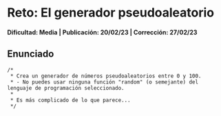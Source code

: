 # Reto: El generador pseudoaleatorio

#### Dificultad: Media | Publicación: 20/02/23 | Corrección: 27/02/23

## Enunciado

```
/*
 * Crea un generador de números pseudoaleatorios entre 0 y 100.
 * - No puedes usar ninguna función "random" (o semejante) del lenguaje de programación seleccionado.
 *
 * Es más complicado de lo que parece...
 */
```
